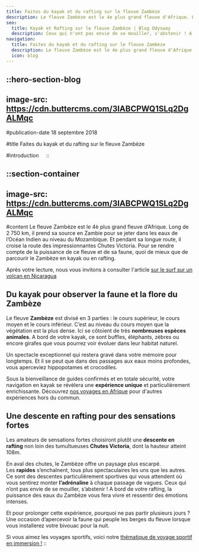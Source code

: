 ```yaml
---
title: Faites du kayak et du rafting sur le fleuve Zambèze
description: Le fleuve Zambèze est le 4e plus grand fleuve d'Afrique. Long de 2 750 km, il prend sa source en Zambie pour se jeter dans les eaux de l'Ocean Indien au niveau du Mozambique. Et pendant sa longue route, il croise la route des impressionnantes Chutes Victoria. Pour se rendre ...
seo:
  title: Kayak et Rafting sur le fleuve Zambèze | Blog Odysway
  description: Ceux qui n'ont pas envie de se mouiller, s'abstenir ! A bord de votre rafting, les eaux du Zambèze vous fera vivre des emotions intenses.
navigation:
  title: Faites du kayak et du rafting sur le fleuve Zambèze
  description: Le fleuve Zambèze est le 4e plus grand fleuve d'Afrique. Long de 2 750 km, il prend sa source en Zambie pour se jeter dans les eaux de l'Ocean Indien au niveau du Mozambique. Et pendant sa longue route, il croise la route des impressionnantes Chutes Victoria. Pour se rendre ...
  icon: blog
---
```


::hero-section-blog
---
image-src: https://cdn.buttercms.com/3IABCPWQ1SLq2DgALMqc
---
#publication-date
18 septembre 2018

#title
Faites du kayak et du rafting sur le fleuve Zambèze

#introduction
   
::

::section-container
---
image-src: https://cdn.buttercms.com/3IABCPWQ1SLq2DgALMqc
---
#content
Le fleuve Zambèze est le 4è plus grand fleuve d’Afrique. Long de 2 750 km, il prend sa source en Zambie pour se jeter dans les eaux de l’Océan Indien au niveau du Mozambique. Et pendant sa longue route, il croise la route des impressionnantes Chutes Victoria. Pour se rendre compte de la puissance de ce fleuve et de sa faune, quoi de mieux que de parcourir le Zambèze en kayak ou en rafting.

Après votre lecture, nous vous invitons à consulter l'article [sur le surf sur un volcan en Nicaragua](https://odysway.com/surfez-sur-le-volcan-cerro-negro-au-nicaragua)

## Du kayak pour observer la faune et la flore du Zambèze

Le fleuve **Zambèze** est divisé en 3 parties : le cours supérieur, le cours moyen et le cours inférieur. C’est au niveau du cours moyen que la végétation est la plus dense. Ici se côtoient de très **nombreuses espèces animales**. A bord de votre kayak, ce sont buffles, éléphants, zèbres ou encore girafes que vous pourrez voir évoluer dans leur habitat naturel.

Un spectacle exceptionnel qui restera gravé dans votre mémoire pour longtemps. Et il se peut que dans des passages aux eaux moins profondes, vous aperceviez hippopotames et crocodiles.

Sous la bienveillance de guides confirmés et en totale sécurité, votre navigation en kayak se révèlera une **expérience unique** et particulièrement enrichissante. Découvrez [nos voyages en Afrique](https://odysway.com/destinations/afrique) pour d'autres expériences hors du commun.

## Une descente en rafting pour des sensations fortes

Les amateurs de sensations fortes choisiront plutôt une **descente en rafting** non loin des tumultueuses **Chutes Victoria**, dont la hauteur atteint 108m.

En aval des chutes, le Zambèze offre un paysage plus escarpé. Les **rapides** s’enchaînent, tous plus spectaculaires les uns que les autres. Ce sont des descentes particulièrement sportives qui vous attendent où vous sentirez monter **l’adrénaline** à chaque passage de vagues. Ceux qui n’ont pas envie de se mouiller, s’abstenir ! A bord de votre rafting, la puissance des eaux du Zambèze vous fera vivre et ressentir des émotions intenses.

Et pour prolonger cette expérience, pourquoi ne pas partir plusieurs jours ? Une occasion d’apercevoir la faune qui peuple les berges du fleuve lorsque vous installerez votre bivouac pour la nuit.

Si vous aimez les voyages sportifs, voici notre [thématique de voyage sportif en immersion !](https://odysway.com/thematiques/voyage-sportif)
::
